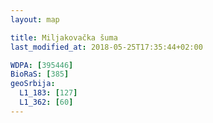 ```yaml
---
layout: map

title: Miljakovačka šuma
last_modified_at: 2018-05-25T17:35:44+02:00

WDPA: [395446]
BioRaS: [385]
geoSrbija:
  L1_183: [127]
  L1_362: [60]
---
```

